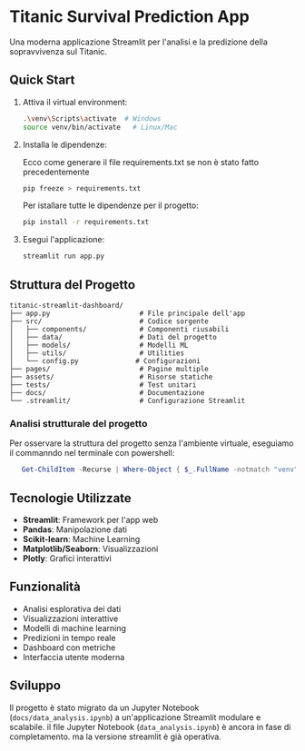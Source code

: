 # Titanic Survival Prediction App

Una moderna applicazione Streamlit per l'analisi e la predizione della sopravvivenza sul Titanic.

## Quick Start

1. Attiva il virtual environment:
   ```bash
   .\venv\Scripts\activate  # Windows
   source venv/bin/activate   # Linux/Mac
   ```

2. Installa le dipendenze:

   Ecco come generare il file requirements.txt se non è stato fatto precedentemente
   ```bash
   pip freeze > requirements.txt
   ```
   Per istallare tutte le dipendenze per il progetto:
   ```bash
   pip install -r requirements.txt
   ```

3. Esegui l'applicazione:
   ```bash
   streamlit run app.py
   ```

## Struttura del Progetto

```
titanic-streamlit-dashboard/
├── app.py                      # File principale dell'app
├── src/                        # Codice sorgente
│   ├── components/             # Componenti riusabili
│   ├── data/                   # Dati del progetto
│   ├── models/                 # Modelli ML
│   ├── utils/                  # Utilities
│   └── config.py              # Configurazioni
├── pages/                      # Pagine multiple
├── assets/                     # Risorse statiche
├── tests/                      # Test unitari
├── docs/                       # Documentazione
└── .streamlit/                 # Configurazione Streamlit
```

### Analisi strutturale del progetto
Per osservare la struttura del progetto senza l'ambiente virtuale, eseguiamo il commanndo nel terminale con powershell:
```powershell
   Get-ChildItem -Recurse | Where-Object { $_.FullName -notmatch "venv" } | Select-Object FullName
```
## Tecnologie Utilizzate

- **Streamlit**: Framework per l'app web
- **Pandas**: Manipolazione dati
- **Scikit-learn**: Machine Learning
- **Matplotlib/Seaborn**: Visualizzazioni
- **Plotly**: Grafici interattivi

## Funzionalità

- Analisi esplorativa dei dati
- Visualizzazioni interattive
- Modelli di machine learning
- Predizioni in tempo reale
- Dashboard con metriche
- Interfaccia utente moderna

## Sviluppo

Il progetto è stato migrato da un Jupyter Notebook (`docs/data_analysis.ipynb`) a un'applicazione Streamlit modulare e scalabile. il file Jupyter Notebook (`data_analysis.ipynb`) è ancora in fase di completamento. ma la versione streamlit è già operativa.
